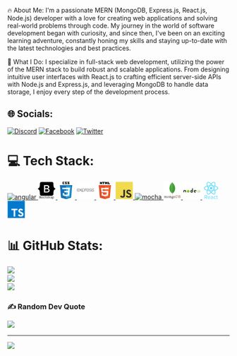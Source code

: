 🔥 About Me:
I'm a passionate MERN (MongoDB, Express.js, React.js, Node.js) developer with a love for creating web applications and solving real-world problems through code. My journey in the world of software development began with curiosity, and since then, I've been on an exciting learning adventure, constantly honing my skills and staying up-to-date with the latest technologies and best practices.

💼 What I Do:
I specialize in full-stack web development, utilizing the power of the MERN stack to build robust and scalable applications. From designing intuitive user interfaces with React.js to crafting efficient server-side APIs with Node.js and Express.js, and leveraging MongoDB to handle data storage, I enjoy every step of the development process.

## 🌐 Socials:
[![Discord](https://img.shields.io/badge/Discord-%237289DA.svg?logo=discord&logoColor=white)](htttps://discord.gg/NightSentinel#7390) [![Facebook](https://img.shields.io/badge/Facebook-%231877F2.svg?logo=Facebook&logoColor=white)](https://facebook.com//profile.php?viewas=100000686899395&id=100000527390411) [![Twitter](https://img.shields.io/badge/Twitter-%231DA1F2.svg?logo=Twitter&logoColor=white)](https://twitter.com/@NightSent1nel) 

# 💻 Tech Stack:
<p align="left"> <a href="https://angular.io" target="_blank" rel="noreferrer"> <img src="https://angular.io/assets/images/logos/angular/angular.svg" alt="angular" width="40" height="40"/> </a> <a href="https://getbootstrap.com" target="_blank" rel="noreferrer"> <img src="https://raw.githubusercontent.com/devicons/devicon/master/icons/bootstrap/bootstrap-plain-wordmark.svg" alt="bootstrap" width="40" height="40"/> </a> <a href="https://www.w3schools.com/css/" target="_blank" rel="noreferrer"> <img src="https://raw.githubusercontent.com/devicons/devicon/master/icons/css3/css3-original-wordmark.svg" alt="css3" width="40" height="40"/> </a> <a href="https://expressjs.com" target="_blank" rel="noreferrer"> <img src="https://raw.githubusercontent.com/devicons/devicon/master/icons/express/express-original-wordmark.svg" alt="express" width="40" height="40"/> </a> <a href="https://www.w3.org/html/" target="_blank" rel="noreferrer"> <img src="https://raw.githubusercontent.com/devicons/devicon/master/icons/html5/html5-original-wordmark.svg" alt="html5" width="40" height="40"/> </a> <a href="https://developer.mozilla.org/en-US/docs/Web/JavaScript" target="_blank" rel="noreferrer"> <img src="https://raw.githubusercontent.com/devicons/devicon/master/icons/javascript/javascript-original.svg" alt="javascript" width="40" height="40"/> </a> <a href="https://mochajs.org" target="_blank" rel="noreferrer"> <img src="https://www.vectorlogo.zone/logos/mochajs/mochajs-icon.svg" alt="mocha" width="40" height="40"/> </a> <a href="https://www.mongodb.com/" target="_blank" rel="noreferrer"> <img src="https://raw.githubusercontent.com/devicons/devicon/master/icons/mongodb/mongodb-original-wordmark.svg" alt="mongodb" width="40" height="40"/> </a> <a href="https://nodejs.org" target="_blank" rel="noreferrer"> <img src="https://raw.githubusercontent.com/devicons/devicon/master/icons/nodejs/nodejs-original-wordmark.svg" alt="nodejs" width="40" height="40"/> </a> <a href="https://reactjs.org/" target="_blank" rel="noreferrer"> <img src="https://raw.githubusercontent.com/devicons/devicon/master/icons/react/react-original-wordmark.svg" alt="react" width="40" height="40"/> </a> <a href="https://www.typescriptlang.org/" target="_blank" rel="noreferrer"> <img src="https://raw.githubusercontent.com/devicons/devicon/master/icons/typescript/typescript-original.svg" alt="typescript" width="40" height="40"/> </a> </p>

# 📊 GitHub Stats:
![](https://github-readme-stats.vercel.app/api?username=petarpanajotov&theme=dark&hide_border=false&include_all_commits=false&count_private=false)<br/>
![](https://github-readme-streak-stats.herokuapp.com/?user=petarpanajotov&theme=dark&hide_border=false)<br/>
![](https://github-readme-stats.vercel.app/api/top-langs/?username=petarpanajotov&theme=dark&hide_border=false&include_all_commits=false&count_private=false&layout=compact)

### ✍️ Random Dev Quote
![](https://quotes-github-readme.vercel.app/api?type=horizontal&theme=radical)

---
[![](https://visitcount.itsvg.in/api?id=petarpanajotov&icon=0&color=1)](https://visitcount.itsvg.in)

